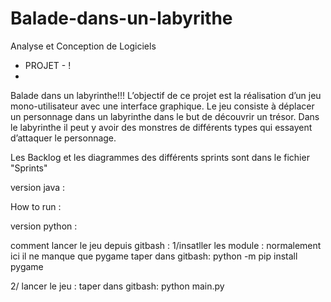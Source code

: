 ﻿# Balade-dans-un-labyrithe
Analyse et Conception de Logiciels
- PROJET - !
- 
Balade dans un labyrinthe!!!
L’objectif  de  ce  projet  est  la  réalisation  d’un  jeu  mono-utilisateur  avec  une  interface 
graphique.  Le  jeu  consiste  à  déplacer  un  personnage  dans  un  labyrinthe  dans  le  but  de 
découvrir un trésor. Dans le labyrinthe il peut y avoir des monstres de différents types qui 
essayent d’attaquer le personnage.


Les Backlog et les diagrammes des différents sprints sont dans le fichier "Sprints"

version java :

How to run :


version python :

comment lancer le jeu depuis gitbash : 
1/insatller les module : normalement ici il ne manque que pygame
taper dans gitbash: python -m pip install pygame

2/ lancer le jeu : 
taper dans gitbash: python main.py
